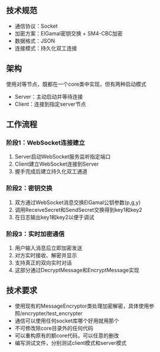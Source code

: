 ## 技术规范
- 通信协议：Socket 
- 加密方案：ElGamal密钥交换 + SM4-CBC加密
- 数据格式：JSON
- 连接模式：持久化双工连接

## 架构
使用对等节点，既都在一个core类中实现，但有两种启动模式
- Server：主动启动并等待连接
- Client：连接到指定server节点

## 工作流程

### 阶段1：WebSocket连接建立
1. Server启动WebSocket服务监听指定端口
2. Client建立WebSocket连接到Server
3. 握手完成后建立持久化双工通道

### 阶段2：密钥交换
1. 双方通过WebSocket消息交换ElGamal公钥参数(p,g,y)
2. 调用ReceiveSecret和SendSecret交换得到key1和key2
3. 在日志输出key1和key2以便于调试

### 阶段3：实时加密通信
1. 用户输入消息后立即加密发送
2. 对方实时接收、解密并显示
3. 支持真正的双向实时对话
4. 这部分通过DecryptMessage和EncryptMessage实现

## 技术要求
- 使用现有的MessageEncryptor类处理加密解密，具体使用参照/encrypter/test_encrypter
- 通信可以使用任何socket库哪个好用就用那个
- 不可修改除core目录外的任何代码
- 可以重构原有的额core代码，可以任意的删改
- 编写测试文件，分别测试client模式和server模式